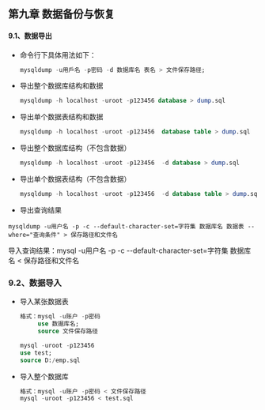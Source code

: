 ## 第九章 数据备份与恢复

#### 9.1、数据导出

- 命令行下具体用法如下：

  ```sql
  mysqldump -u用戶名 -p密码 -d 数据库名 表名 > 文件保存路径;
  ```

- 导出整个数据库结构和数据

  ```sql
  mysqldump -h localhost -uroot -p123456 database > dump.sql
  ```

- 导出单个数据表结构和数据

  ```sql
  mysqldump -h localhost -uroot -p123456  database table > dump.sql
  ```

- 导出整个数据库结构（不包含数据）

  ```sql
  mysqldump -h localhost -uroot -p123456  -d database > dump.sql
  ```

- 导出单个数据表结构（不包含数据）

  ```sql
  mysqldump -h localhost -uroot -p123456  -d database table > dump.sql
  ```

-  导出查询结果 

  ```shell
  mysqldump -u用户名 -p -c --default-character-set=字符集 数据库名 数据表 --where="查询条件" > 保存路径和文件名
  ```

  导入查询结果：mysql -u用户名 -p  -c  --default-character-set=字符集 数据库名 < 保存路径和文件名



### 9.2、数据导入

- 导入某张数据表

  ```sql
  格式：mysql -u账户 -p密码
       use 数据库名;
       source 文件保存路径
  ```

  ```sql
  mysql -uroot -p123456
  use test;
  source D:/emp.sql
  ```

- 导入整个数据库

  ```sql
  格式：mysql -u账户 -p密码 < 文件保存路径
  mysql -uroot -p123456 < test.sql
  ```

